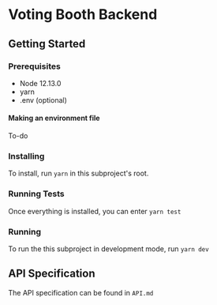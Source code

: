 # Voting Booth Backend

## Getting Started
### Prerequisites
- Node 12.13.0
- yarn
- .env (optional)
#### Making an environment file
To-do
### Installing
To install, run ```yarn``` in this subproject's root.
### Running Tests
Once everything is installed, you can enter ```yarn test```
### Running
To run the this subproject in development mode, run ```yarn dev```

## API Specification
The API specification can be found in ```API.md```
